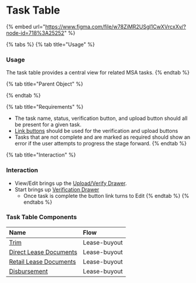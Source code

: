 # Task Table

{% embed url="https://www.figma.com/file/w78ZiMR2USgl1CwXVrcxXv/?node-id=718%3A25252" %}

{% tabs %}
{% tab title="Usage" %}
### Usage

The task table provides a central view for related MSA tasks.
{% endtab %}

{% tab title="Parent Object" %}

{% endtab %}

{% tab title="Requirements" %}
* The task name, status, verification button, and upload button should all be present for a given task.
* [Link buttons](../button/link-button.md) should be used for the verification and upload buttons
* Tasks that are not complete and are marked as required should show an error if the user attempts to progress the stage forward.
{% endtab %}

{% tab title="Interaction" %}
### Interaction

* View/Edit brings up the [Upload/Verify Drawer](../../templates/drawer-templates/upload-verify-drawer.md).
* Start brings up [Verification Drawer](../drawer/untitled.md)
  * Once task is complete the button link turns to Edit
{% endtab %}
{% endtabs %}

### Task Table Components

| Name | Flow |
| :--- | :--- |
| [Trim](../../templates/table-templates/task-table-templates/trim.md) | Lease-buyout |
| [Direct Lease Documents](../../templates/table-templates/task-table-templates/direct-lease-documents.md) | Lease-buyout |
| [Retail Lease Documents](../../templates/table-templates/task-table-templates/retail-lease-documents.md) | Lease-buyout |
| [Disbursement](../../templates/table-templates/task-table-templates/disbursement.md) | Lease-buyout |

